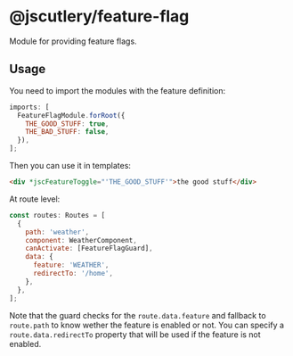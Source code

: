 # @jscutlery/feature-flag

Module for providing feature flags.

## Usage

You need to import the modules with the feature definition:

```js
imports: [
  FeatureFlagModule.forRoot({
    THE_GOOD_STUFF: true,
    THE_BAD_STUFF: false,
  }),
];
```

Then you can use it in templates:


```html
<div *jscFeatureToggle="'THE_GOOD_STUFF'">the good stuff</div>
```

At route level:

```js
const routes: Routes = [
  {
    path: 'weather',
    component: WeatherComponent,
    canActivate: [FeatureFlagGuard],
    data: {
      feature: 'WEATHER',
      redirectTo: '/home',
    },
  },
];
```

Note that the guard checks for the `route.data.feature` and fallback to `route.path` to know wether the feature is enabled or not. You can specify a `route.data.redirectTo` property that will be used if the feature is not enabled.
